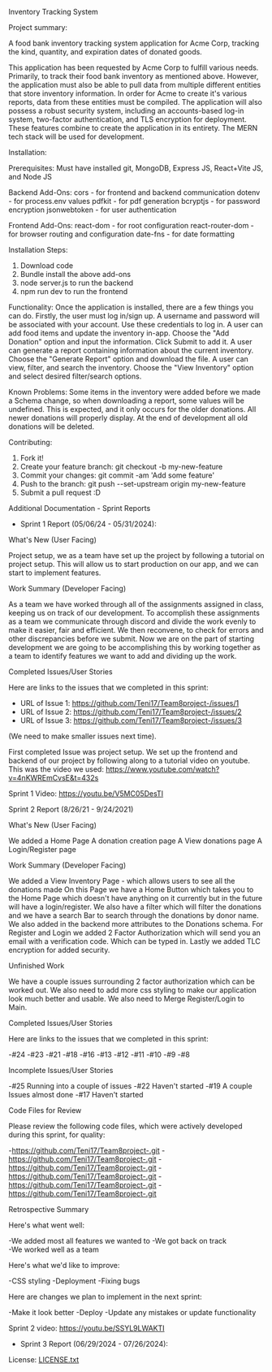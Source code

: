 
Inventory Tracking System


Project summary:

A food bank inventory tracking system application for Acme Corp, tracking the kind, quantity, and expiration dates of donated goods.

This application has been requested by Acme Corp to fulfill various needs. Primarily, to track their food bank inventory as mentioned above. However, the application must also be able to pull data from multiple different entities that store inventory information. In order for Acme to create it's various reports, data from these entities must be compiled. The application will also possess a robust security system, including an accounts-based log-in system, two-factor authentication, and TLS encryption for deployment. These features combine to create the application in its entirety. The MERN tech stack will be used for development.


Installation:

Prerequisites:
Must have installed git, MongoDB, Express JS, React+Vite JS, and Node JS

Backend Add-Ons:
cors - for frontend and backend communication
dotenv - for process.env values
pdfkit - for pdf generation
bcryptjs - for password encryption
jsonwebtoken - for user authentication

Frontend Add-Ons:
react-dom - for root configuration
react-router-dom - for browser routing and configuration
date-fns - for date formatting

Installation Steps:
1. Download code
2. Bundle install the above add-ons
3. node server.js to run the backend
4. npm run dev to run the frontend


Functionality: 
Once the application is installed, there are a few things you can do.
Firstly, the user must log in/sign up. A username and password will be associated with your account. Use these credentials to log in.
A user can add food items and update the inventory in-app. Choose the "Add Donation" option and input the information. Click Submit to add it.
A user can generate a report containing information about the current inventory. Choose the "Generate Report" option and download the file.
A user can view, filter, and search the inventory. Choose the "View Inventory" option and select desired filter/search options.

Known Problems: 
Some items in the inventory were added before we made a Schema change, so when downloading a report, some values will be undefined.
This is expected, and it only occurs for the older donations. All newer donations will properly display.
At the end of development all old donations will be deleted.

Contributing:
1. Fork it!
2. Create your feature branch: git checkout -b my-new-feature
3. Commit your changes: git commit -am 'Add some feature'
4. Push to the branch: git push --set-upstream origin my-new-feature
5. Submit a pull request :D

Additional Documentation - Sprint Reports
- Sprint 1 Report (05/06/24 - 05/31/2024):

What's New (User Facing)

Project setup, we as a team have set up the project by following a tutorial on project setup. 
This will allow us to start production on our app, and we can start to implement features.

Work Summary (Developer Facing)

As a team we have worked through all of the assignments assigned in class, keeping us on track of our
development. To accomplish these assignments as a team we communicate through discord and divide the
work evenly to make it easier, fair and efficient. We then reconvene, to check for errors and other discrepancies
before we submit. Now we are on the part of starting development we are going to be accomplishing this
by working together as a team to identify features we want to add and dividing up the work.

Completed Issues/User Stories

Here are links to the issues that we completed in this sprint:

- URL of Issue 1:
https://github.com/Teni17/Team8project-/issues/1
- URL of Issue 2:
https://github.com/Teni17/Team8project-/issues/2
- URL of Issue 3:
https://github.com/Teni17/Team8project-/issues/3

(We need to make smaller issues next time).

First completed Issue was project setup. We set up the frontend and backend of our project by following along to a tutorial video on youtube.
This was the video we used: https://www.youtube.com/watch?v=4nKWREmCvsE&t=432s

Sprint 1 Video: https://youtu.be/V5MC05DesTI

Sprint 2 Report (8/26/21 - 9/24/2021)

What's New (User Facing)

We added a Home Page
A donation creation page
A View donations page
A Login/Register page

Work Summary (Developer Facing)

We added a View Inventory Page - which allows users to see all the donations made On this Page we have a Home Button which takes you to the Home Page which doesn't have anything on it currently but in the future will have a login/register. We also have a filter which will filter the donations and we have a search Bar to search through the donations by donor name. We also added in the backend more attributes to the Donations schema. For Register and Login we added 2 Factor Authorization which will send you an email with a verification code. Which can be typed in. Lastly we added TLC encryption for added security.

Unfinished Work

We have a couple issues surrounding 2 factor authorization which can be worked out. We also need to add more css styling to make our application look much better and usable. We also need to Merge Register/Login to Main.

Completed Issues/User Stories

Here are links to the issues that we completed in this sprint:

-#24
-#23
-#21
-#18
-#16
-#13
-#12
-#11
-#10
-#9
-#8

Incomplete Issues/User Stories

-#25 Running into a couple of issues
-#22 Haven't started
-#19 A couple Issues almost done
-#17 Haven't started

Code Files for Review

Please review the following code files, which were actively developed during this sprint, for quality:

-https://github.com/Teni17/Team8project-.git
-https://github.com/Teni17/Team8project-.git
-https://github.com/Teni17/Team8project-.git
-https://github.com/Teni17/Team8project-.git
-https://github.com/Teni17/Team8project-.git
-https://github.com/Teni17/Team8project-.git

Retrospective Summary

Here's what went well:

-We added most all features we wanted to
-We got back on track  
-We worked well as a team

Here's what we'd like to improve:

-CSS styling
-Deployment
-Fixing bugs

Here are changes we plan to implement in the next sprint:

-Make it look better 
-Deploy
-Update any mistakes or update functionality

  
Sprint 2 video: https://youtu.be/SSYL9LWAKTI
  
- Sprint 3 Report (06/29/2024 - 07/26/2024):

License:
[LICENSE.txt](https://github.com/Teni17/Team8project-/files/15476089/LICENSE.txt)


